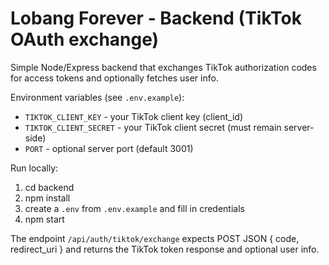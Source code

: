# Lobang Forever - Backend (TikTok OAuth exchange)

Simple Node/Express backend that exchanges TikTok authorization codes for access tokens and optionally fetches user info.

Environment variables (see `.env.example`):

- `TIKTOK_CLIENT_KEY` - your TikTok client key (client_id)
- `TIKTOK_CLIENT_SECRET` - your TikTok client secret (must remain server-side)
- `PORT` - optional server port (default 3001)

Run locally:

1. cd backend
2. npm install
3. create a `.env` from `.env.example` and fill in credentials
4. npm start

The endpoint `/api/auth/tiktok/exchange` expects POST JSON { code, redirect_uri } and returns the TikTok token response and optional user info.
